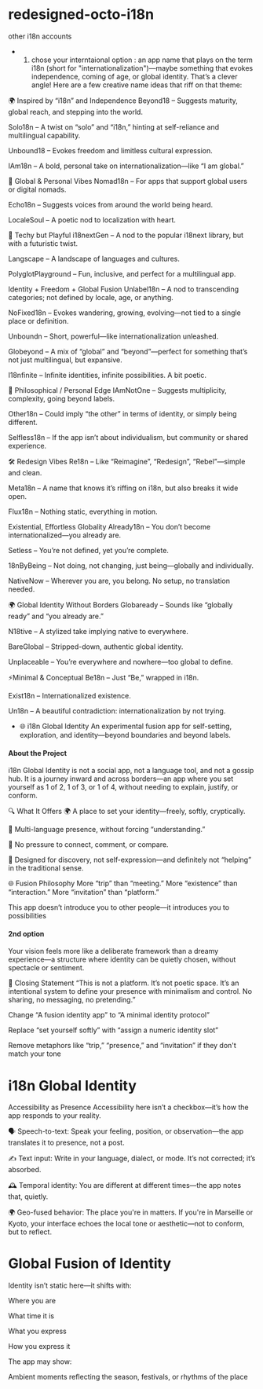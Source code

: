 # redesigned-octo-i18n
other i18n accounts
- 1. chose your interntaional option :
   an app name that plays on the term i18n (short for "internationalization")—maybe something that evokes independence, coming of age, or global identity. That’s a clever angle! Here are a few creative name ideas that riff on that theme:

🌍 Inspired by “i18n” and Independence
Beyond18 – Suggests maturity, global reach, and stepping into the world.

Solo18n – A twist on “solo” and “i18n,” hinting at self-reliance and multilingual capability.

Unbound18 – Evokes freedom and limitless cultural expression.

IAm18n – A bold, personal take on internationalization—like “I am global.”

🧭 Global & Personal Vibes
Nomad18n – For apps that support global users or digital nomads.

Echo18n – Suggests voices from around the world being heard.

LocaleSoul – A poetic nod to localization with heart.

🔧 Techy but Playful
i18nextGen – A nod to the popular i18next library, but with a futuristic twist.

Langscape – A landscape of languages and cultures.

PolyglotPlayground – Fun, inclusive, and perfect for a multilingual app.

Identity + Freedom + Global Fusion
Unlabel18n – A nod to transcending categories; not defined by locale, age, or anything.

NoFixed18n – Evokes wandering, growing, evolving—not tied to a single place or definition.

Unboundn – Short, powerful—like internationalization unleashed.

Globeyond – A mix of “global” and “beyond”—perfect for something that’s not just multilingual, but expansive.

I18nfinite – Infinite identities, infinite possibilities. A bit poetic.

🧠 Philosophical / Personal Edge
IAmNotOne – Suggests multiplicity, complexity, going beyond labels.

Other18n – Could imply “the other” in terms of identity, or simply being different.

Selfless18n – If the app isn’t about individualism, but community or shared experience.

🛠 Redesign Vibes
Re18n – Like “Reimagine”, “Redesign”, “Rebel”—simple and clean.

Meta18n – A name that knows it’s riffing on i18n, but also breaks it wide open.

Flux18n – Nothing static, everything in motion.

Existential, Effortless Globality
Already18n – You don’t become internationalized—you already are.

Setless – You’re not defined, yet you’re complete.

18nByBeing – Not doing, not changing, just being—globally and individually.

NativeNow – Wherever you are, you belong. No setup, no translation needed.

🌍 Global Identity Without Borders
Globaready – Sounds like “globally ready” and “you already are.”

N18tive – A stylized take implying native to everywhere.

BareGlobal – Stripped-down, authentic global identity.

Unplaceable – You’re everywhere and nowhere—too global to define.

⚡Minimal & Conceptual
Be18n – Just “Be,” wrapped in i18n.

Exist18n – Internationalized existence.

Un18n – A beautiful contradiction: internationalization by not trying.


* 🌐 i18n Global Identity
An experimental fusion app for self-setting, exploration, and identity—beyond boundaries and beyond labels.

#### About the Project
i18n Global Identity is not a social app, not a language tool, and not a gossip hub. It is a journey inward and across borders—an app where you set yourself as 1 of 2, 1 of 3, or 1 of 4, without needing to explain, justify, or conform.

🔍 What It Offers
🌍 A place to set your identity—freely, softly, cryptically.

💬 Multi-language presence, without forcing “understanding.”

🚫 No pressure to connect, comment, or compare.

🧬 Designed for discovery, not self-expression—and definitely not “helping” in the traditional sense.

🌐 Fusion Philosophy
More “trip” than “meeting.” More “existence” than “interaction.” More “invitation” than “platform.”

This app doesn’t introduce you to other people—it introduces you to possibilities

#### 2nd option

Your vision feels more like a deliberate framework than a dreamy experience—a structure where identity can be quietly chosen, without spectacle or sentiment. 

💬 Closing Statement
“This is not a platform. It’s not poetic space. It’s an intentional system to define your presence with minimalism and control. No sharing, no messaging, no pretending.”

Change “A fusion identity app” to “A minimal identity protocol”

Replace “set yourself softly” with “assign a numeric identity slot”

Remove metaphors like “trip,” “presence,” and “invitation” if they don't match your tone








# i18n Global Identity



Accessibility as Presence
Accessibility here isn’t a checkbox—it’s how the app responds to your reality.

🗣️ Speech-to-text: Speak your feeling, position, or observation—the app translates it to presence, not a post.

✍️ Text input: Write in your language, dialect, or mode. It’s not corrected; it’s absorbed.

🕰️ Temporal identity: You are different at different times—the app notes that, quietly.

🌍 Geo-fused behavior: The place you're in matters. If you're in Marseille or Kyoto, your interface echoes the local tone or aesthetic—not to conform, but to reflect.



# Global Fusion of Identity
Identity isn’t static here—it shifts with:

Where you are

What time it is

What you express

How you express it

The app may show:

Ambient moments reflecting the season, festivals, or rhythms of the place

